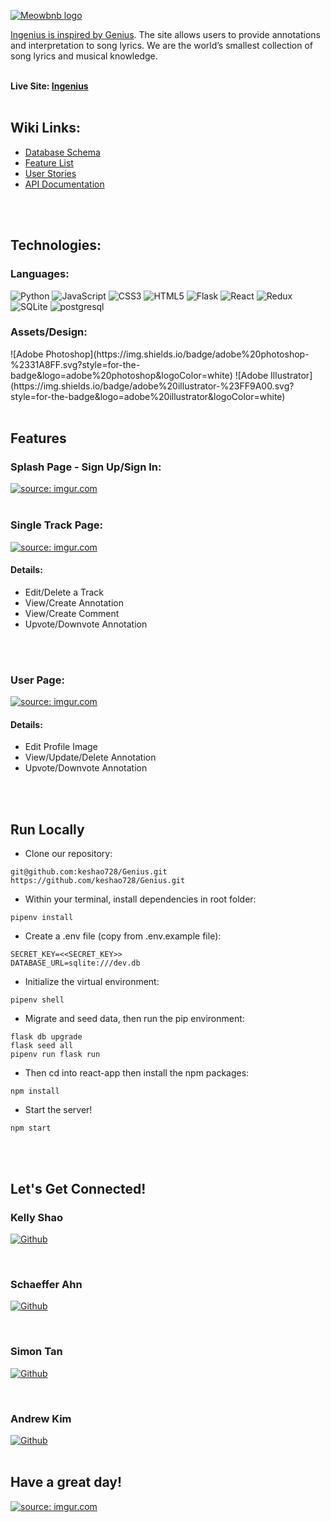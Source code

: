 <a href="https://drive.google.com/uc?export=view&id=1Ny5QO7F3UWUmmYPgb6Long-PNtxa5YJb"><img src="https://drive.google.com/uc?export=view&id=1Ny5QO7F3UWUmmYPgb6Long-PNtxa5YJb" title="Meowbnb logo" />

Ingenius is inspired by [Genius](https://genius.com/). The site allows users to provide annotations and interpretation to song lyrics. We are the world’s smallest collection of song lyrics and musical knowledge.
<br>
<br>

**Live Site: [Ingenius](https://geniuskelly-fries.onrender.com/)**
<br>
<br>

<h2>Wiki Links:</h2>

- [Database Schema](https://github.com/keshao728/Genius/wiki/Database-Schema-Design)
- [Feature List](https://github.com/keshao728/Genius/wiki/MVP-Feature-List)
- [User Stories](https://github.com/keshao728/Genius/wiki/User-Stories)
- [API Documentation](https://github.com/keshao728/Genius/wiki/API-Routes)
<br>
<br>

<h2>Technologies:</h2>

<h3> Languages: </h3>

![Python](https://img.shields.io/badge/python-3670A0?style=for-the-badge&logo=python&logoColor=ffdd54)
![JavaScript](https://img.shields.io/badge/javascript-%23323330.svg?style=for-the-badge&logo=javascript&logoColor=%23F7DF1E)
![CSS3](https://img.shields.io/badge/css3-%231572B6.svg?style=for-the-badge&logo=css3&logoColor=white)
![HTML5](https://img.shields.io/badge/html5-%23E34F26.svg?style=for-the-badge&logo=html5&logoColor=white)
![Flask](https://img.shields.io/badge/flask-%23000.svg?style=for-the-badge&logo=flask&logoColor=white)
![React](https://img.shields.io/badge/react-%2320232a.svg?style=for-the-badge&logo=react&logoColor=%2361DAFB)
![Redux](https://img.shields.io/badge/redux-%23593d88.svg?style=for-the-badge&logo=redux&logoColor=white)
![SQLite](https://img.shields.io/badge/sqlite-%2307405e.svg?style=for-the-badge&logo=sqlite&logoColor=white)
![postgresql](https://img.shields.io/badge/PostgreSQL-4169E1?style=for-the-badge&logo=PostgreSQL&logoColor=white)

<h3> Assets/Design: </h3>
![Adobe Photoshop](https://img.shields.io/badge/adobe%20photoshop-%2331A8FF.svg?style=for-the-badge&logo=adobe%20photoshop&logoColor=white)
![Adobe Illustrator](https://img.shields.io/badge/adobe%20illustrator-%23FF9A00.svg?style=for-the-badge&logo=adobe%20illustrator&logoColor=white)

<br>
<br>

<h2> Features </h2>

<h3> Splash Page - Sign Up/Sign In:</h3>
<a href="https://imgur.com/6pe3dEs"><img src="https://i.imgur.com/6pe3dEs.gif" title="source: imgur.com" /></a>

<br>
<br>

<h3> Single Track Page:</h3>
<a href="https://imgur.com/aRR2X7P"><img src="https://i.imgur.com/aRR2X7P.gif" title="source: imgur.com" /></a>
<h4>Details: </h4>
<ul>
<li> Edit/Delete a Track </li>
<li> View/Create Annotation </li>
<li> View/Create Comment </li>
<li> Upvote/Downvote Annotation </li>
</ul>
<br>
<br>

<h3> User Page:</h3>
<a href="https://imgur.com/joFTxZx"><img src="https://i.imgur.com/joFTxZx.gif" title="source: imgur.com" /></a>
<h4>Details: </h4>
<ul>
<li> Edit Profile Image </li>
<li> View/Update/Delete Annotation </li>
<li> Upvote/Downvote Annotation </li>
</ul>
<br>
<br>


<h2> Run Locally </h2>

- Clone our repository:
```
git@github.com:keshao728/Genius.git
https://github.com/keshao728/Genius.git
```
- Within your terminal, install dependencies in root folder:
```
pipenv install
```
- Create a .env file (copy from .env.example file):
```
SECRET_KEY=<<SECRET_KEY>>
DATABASE_URL=sqlite:///dev.db
```
- Initialize the virtual environment:
```
pipenv shell
```
- Migrate and seed data, then run the pip environment:
```
flask db upgrade
flask seed all
pipenv run flask run
```
- Then cd into react-app then install the npm packages:
```
npm install
```
- Start the server!
```
npm start
```
<br>
<br>

<h2> Let's Get Connected! </h2>
<div>
<h3> Kelly Shao </h3>
<a href="https://github.com/keshao728"  target="_blank">

![Github](https://img.shields.io/badge/github-%230077B5.svg?style=for-the-badge&logo=github&logoColor=white)
</a>
</div>


<br>
<h3> Schaeffer Ahn </h3>


<a href="https://github.com/Schaeffy"  target="_blank">

![Github](https://img.shields.io/badge/github-%230077B5.svg?style=for-the-badge&logo=github&logoColor=white)
</a>

<br>
<h3> Simon Tan </h3>

<a href="https://github.com/SimonMTan"  target="_blank">

![Github](https://img.shields.io/badge/github-%230077B5.svg?style=for-the-badge&logo=github&logoColor=white)
</a>

<br>
<h3> Andrew Kim </h3>

<a href="https://github.com/k-rewd"  target="_blank">

![Github](https://img.shields.io/badge/github-%230077B5.svg?style=for-the-badge&logo=github&logoColor=white)
</a>
<br>
<br>
<h2> Have a great day! </h2>
<a href="https://imgur.com/nVjEQNZ"><img src="https://i.imgur.com/nVjEQNZ.png" title="source: imgur.com" /></a>

